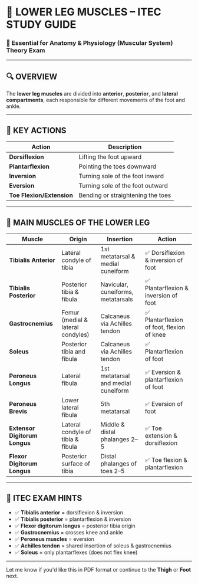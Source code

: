 
# 🦵 LOWER LEG MUSCLES – ITEC STUDY GUIDE

### 📘 Essential for Anatomy & Physiology (Muscular System) Theory Exam

---

## 🔍 OVERVIEW

The **lower leg muscles** are divided into **anterior**, **posterior**, and **lateral compartments**, each responsible for different movements of the foot and ankle.

---

## 🦶 KEY ACTIONS

| Action                    | Description                                       |
|---------------------------|---------------------------------------------------|
| **Dorsiflexion**          | Lifting the foot upward                          |
| **Plantarflexion**        | Pointing the toes downward                       |
| **Inversion**             | Turning sole of the foot inward                  |
| **Eversion**              | Turning sole of the foot outward                 |
| **Toe Flexion/Extension** | Bending or straightening the toes                |

---

## 💪 MAIN MUSCLES OF THE LOWER LEG

| Muscle                   | Origin                        | Insertion                               | Action                                      |
|--------------------------|-------------------------------|------------------------------------------|---------------------------------------------|
| **Tibialis Anterior**     | Lateral condyle of tibia      | 1st metatarsal & medial cuneiform        | ✅ Dorsiflexion & inversion of foot         |
| **Tibialis Posterior**    | Posterior tibia & fibula      | Navicular, cuneiforms, metatarsals       | ✅ Plantarflexion & inversion of foot       |
| **Gastrocnemius**         | Femur (medial & lateral condyles) | Calcaneus via Achilles tendon         | ✅ Plantarflexion of foot, flexion of knee  |
| **Soleus**                | Posterior tibia and fibula    | Calcaneus via Achilles tendon            | ✅ Plantarflexion of foot                   |
| **Peroneus Longus**       | Lateral fibula                | 1st metatarsal and medial cuneiform      | ✅ Eversion & plantarflexion of foot        |
| **Peroneus Brevis**       | Lower lateral fibula          | 5th metatarsal                           | ✅ Eversion of foot                         |
| **Extensor Digitorum Longus** | Lateral condyle of tibia & fibula | Middle & distal phalanges 2–5     | ✅ Toe extension & dorsiflexion             |
| **Flexor Digitorum Longus**  | Posterior surface of tibia   | Distal phalanges of toes 2–5             | ✅ Toe flexion & plantarflexion             |

---

## 🧠 ITEC EXAM HINTS

- ✅ **Tibialis anterior** = dorsiflexion & inversion
- ✅ **Tibialis posterior** = plantarflexion & inversion
- ✅ **Flexor digitorum longus** = posterior tibia origin
- ✅ **Gastrocnemius** = crosses knee and ankle
- ✅ **Peroneus muscles** = eversion
- ✅ **Achilles tendon** = shared insertion of soleus & gastrocnemius
- ✅ **Soleus** = only plantarflexes (does not flex knee)

---

Let me know if you'd like this in PDF format or continue to the **Thigh** or **Foot** next.
